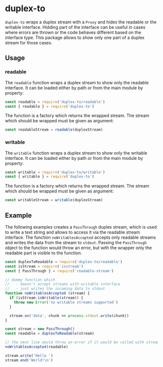 # duplex-to

`duplex-to` wraps a duplex stream with a `Proxy` and hides the readable or the writable interface.
Hidding part of the interface can be useful in cases where errors are thrown or the code behaves different based on the interface type. 
This package allows to show only one part of a duplex stream for those cases.

## Usage

### readable

The `readable` function wraps a duplex stream to show only the readable interface.
It can be loaded either by path or from the main module by property:

```js
const readable = require('duplex-to/readable')
const { readable } = require('duplex-to')
```

The function is a factory which returns the wrapped stream.
The stream which should be wrapped must be given as argument:

```js
const readableStream = readable(duplexStream)
````

### writable

The `writable` function wraps a duplex stream to show only the writable interface.
It can be loaded either by path or from the main module by property:

```js
const writable = require('duplex-to/writable')
const { writable } = require('duplex-to')
```

The function is a factory which returns the wrapped stream.
The stream which should be wrapped must be given as argument:

```js
const writableStream = writable(duplexStream)
````

## Example

The following examples creates a `PassThrough` duplex stream, which is used to write a text string and allows to access it via the readable stream interface.
The function `noWritablesAccepted` accepts only readable streams and writes the data from the stream to `stdout`.
Passing the `PassThrough` object to the function would throw an error, but with the wrapper only the readable part is visible to the function.

```js
const duplexToReadable = require('duplex-to/readable')
const isStream = require('isstream')
const { PassThrough } = require('readable-stream')

// dummy function which
//   - doesn't accept streams with writable interface
//   - just writes the incoming data to stdout 
function noWritablesAccepted (stream) {
  if (isStream.isWritable(stream)) {
    throw new Error('no writable streams supported')
  }

  stream.on('data', chunk => process.stdout.write(chunk))
}

const stream = new PassThrough()
const readable = duplexToReadable(stream)

// the next line would throw an error if it would be called with stream
noWritablesAccepted(readable)

stream.write('Hello ')
stream.end('World!\n')
```
